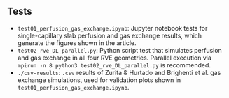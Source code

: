 ## Tests

- ```test01_perfusion_gas_exchange.ipynb```: Jupyter notebook tests for single-capillary slab perfusion and gas exchange results, which generate the figures shown in the article.
- ```test02_rve_DL_parallel.py```: Python script test that simulates perfusion and gas exchange in all four RVE geometries. Parallel execution via ```mpirun -n 8 python3 test02_rve_DL_parallel.py``` is recommended.
- ```./csv-results```: ```.csv``` results of Zurita & Hurtado and Brighenti et al. gas exchange simulations, used for validation plots shown in ```test01_perfusion_gas_exchange.ipynb```.
